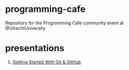 # programming-cafe
Repository for the Programming Cafe community event at @UtrechtUniversity

# presentations

1. [Getting Started With Git & GitHub](https://utrechtuniversity.github.io/programming-cafe/presentations/2022-09-28_git-and-github/2022-09-28_git-and-github.html)
